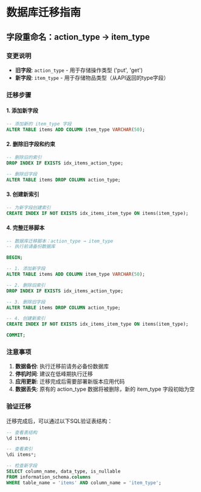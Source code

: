 # 数据库迁移指南

## 字段重命名：action_type → item_type

### 变更说明

- **旧字段**: `action_type` - 用于存储操作类型 ('put', 'get')
- **新字段**: `item_type` - 用于存储物品类型（从API返回的type字段）

### 迁移步骤

#### 1. 添加新字段

```sql
-- 添加新的 item_type 字段
ALTER TABLE items ADD COLUMN item_type VARCHAR(50);
```

#### 2. 删除旧字段和约束

```sql
-- 删除旧的索引
DROP INDEX IF EXISTS idx_items_action_type;

-- 删除旧字段
ALTER TABLE items DROP COLUMN action_type;
```

#### 3. 创建新索引

```sql
-- 为新字段创建索引
CREATE INDEX IF NOT EXISTS idx_items_item_type ON items(item_type);
```

#### 4. 完整迁移脚本

```sql
-- 数据库迁移脚本：action_type → item_type
-- 执行前请备份数据库

BEGIN;

-- 1. 添加新字段
ALTER TABLE items ADD COLUMN item_type VARCHAR(50);

-- 2. 删除旧索引
DROP INDEX IF EXISTS idx_items_action_type;

-- 3. 删除旧字段
ALTER TABLE items DROP COLUMN action_type;

-- 4. 创建新索引
CREATE INDEX IF NOT EXISTS idx_items_item_type ON items(item_type);

COMMIT;
```

### 注意事项

1. **数据备份**: 执行迁移前请务必备份数据库
2. **停机时间**: 建议在低峰期执行迁移
3. **应用更新**: 迁移完成后需要部署新版本应用代码
4. **数据丢失**: 原有的 action_type 数据将被删除，新的 item_type 字段初始为空

### 验证迁移

迁移完成后，可以通过以下SQL验证表结构：

```sql
-- 查看表结构
\d items;

-- 查看索引
\di items*;

-- 检查新字段
SELECT column_name, data_type, is_nullable 
FROM information_schema.columns 
WHERE table_name = 'items' AND column_name = 'item_type';
```